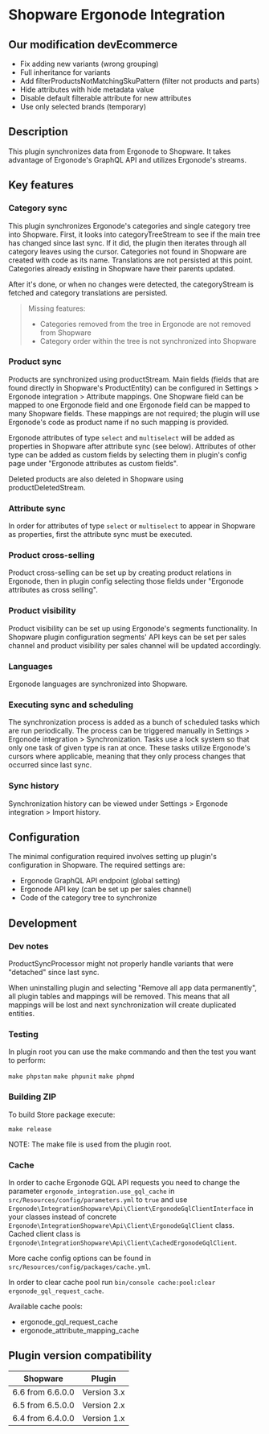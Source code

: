 # Shopware Ergonode Integration

## Our modification devEcommerce
- Fix adding new variants (wrong grouping)
- Full inheritance for variants
- Add filterProductsNotMatchingSkuPattern (filter not products and parts)
- Hide attributes with hide metadata value
- Disable default filterable attribute for new attributes
- Use only selected brands (temporary)

## Description

This plugin synchronizes data from Ergonode to Shopware. It takes advantage of Ergonode's GraphQL API and utilizes
Ergonode's streams.

## Key features

### Category sync

This plugin synchronizes Ergonode's categories and single category tree into Shopware. First, it looks into
categoryTreeStream to see if the main tree has changed since last sync. If it did, the plugin then iterates through
all category leaves using the cursor. Categories not found in Shopware are created with code as its name. Translations
are not persisted at this point. Categories already existing in Shopware have their parents updated.

After it's done, or when no changes were detected, the categoryStream is fetched and category translations are
persisted.

> Missing features:
> - Categories removed from the tree in Ergonode are not removed from Shopware
> - Category order within the tree is not synchronized into Shopware

### Product sync

Products are synchronized using productStream. Main fields (fields that are found directly in Shopware's ProductEntity)
can be configured in Settings > Ergonode integration > Attribute mappings. One Shopware field can be mapped to one
Ergonode field and one Ergonode field can be mapped to many Shopware fields. These mappings are not required; the plugin
will use Ergonode's code as product name if no such mapping is provided.

Ergonode attributes of type `select` and `multiselect` will be added as properties in Shopware after attribute sync
(see below). Attributes of other type can be added as custom fields by selecting them in plugin's config page under
"Ergonode attributes as custom fields".

Deleted products are also deleted in Shopware using productDeletedStream.

### Attribute sync

In order for attributes of type `select` or `multiselect` to appear in Shopware as properties, first the attribute sync
must be executed.

### Product cross-selling

Product cross-selling can be set up by creating product relations in Ergonode, then in plugin config selecting those
fields under "Ergonode attributes as cross selling".

### Product visibility

Product visibility can be set up using Ergonode's segments functionality. In Shopware plugin configuration segments'
API keys can be set per sales channel and product visibility per sales channel will be updated accordingly.

### Languages

Ergonode languages are synchronized into Shopware.

### Executing sync and scheduling

The synchronization process is added as a bunch of scheduled tasks which are run periodically. The process can be
triggered manually in Settings > Ergonode integration > Synchronization. Tasks use a lock system so that only one task
of given type is ran at once. These tasks utilize Ergonode's cursors where applicable, meaning that they only process
changes that occurred since last sync.

### Sync history

Synchronization history can be viewed under Settings > Ergonode integration > Import history.

## Configuration

The minimal configuration required involves setting up plugin's configuration in Shopware. The required settings are:

- Ergonode GraphQL API endpoint (global setting)
- Ergonode API key (can be set up per sales channel)
- Code of the category tree to synchronize

## Development

### Dev notes

ProductSyncProcessor might not properly handle variants that were "detached" since last sync.

When uninstalling plugin and selecting "Remove all app data permanently", all plugin tables and mappings will be
removed. This means that all mappings will be lost and next synchronization will create duplicated entities.

### Testing

In plugin root you can use the make commando and then the test you want to perform:

`make phpstan`
`make phpunit`
`make phpmd`

### Building ZIP

To build Store package execute:

`make release`

NOTE: The make file is used from the plugin root.

### Cache

In order to cache Ergonode GQL API requests you need to change the parameter `ergonode_integration.use_gql_cache`
in `src/Resources/config/parameters.yml` to `true` and
use `Ergonode\IntegrationShopware\Api\Client\ErgonodeGqlClientInterface` in your
classes instead of concrete `Ergonode\IntegrationShopware\Api\Client\ErgonodeGqlClient` class. Cached client class is
`Ergonode\IntegrationShopware\Api\Client\CachedErgonodeGqlClient`.

More cache config options can be found in
`src/Resources/config/packages/cache.yml`.

In order to clear cache pool run `bin/console cache:pool:clear ergonode_gql_request_cache`.

Available cache pools:
- ergonode_gql_request_cache
- ergonode_attribute_mapping_cache

## Plugin version compatibility
| Shopware         | Plugin      |
|------------------|-------------|
| 6.6 from 6.6.0.0 | Version 3.x |
| 6.5 from 6.5.0.0 | Version 2.x  |
| 6.4 from 6.4.0.0 | Version 1.x  |